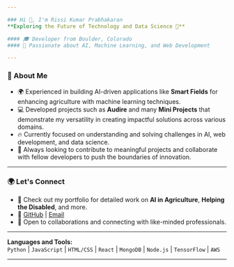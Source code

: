 ```yaml
---

### Hi 👋, I'm Rissi Kumar Prabhakaran  
**Exploring the Future of Technology and Data Science 🚀**

#### 🎓 Developer from Boulder, Colorado  
#### 🌱 Passionate about AI, Machine Learning, and Web Development

---
```


### 🌟 About Me  
- 🌍 Experienced in building AI-driven applications like **Smart Fields** for enhancing agriculture with machine learning techniques.  
- 💻 Developed projects such as **Audire** and many **Mini Projects** that demonstrate my versatility in creating impactful solutions across various domains.  
- 🔥 Currently focused on understanding and solving challenges in AI, web development, and data science.  
- 🎯 Always looking to contribute to meaningful projects and collaborate with fellow developers to push the boundaries of innovation.

---

### 🌍 Let's Connect  
- 💼 Check out my portfolio for detailed work on **AI in Agriculture**, **Helping the Disabled**, and more.  
- 🔗 [GitHub](https://rissikumarp.github.io/rissikumar_portfolio/) | [Email](mailto:ripr8775@colorado.edu)  
- 🤝 Open to collaborations and connecting with like-minded professionals.

---

**Languages and Tools:**  
`Python` | `JavaScript` | `HTML/CSS` | `React` | `MongoDB` | `Node.js` | `TensorFlow` | `AWS`

---
